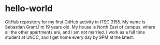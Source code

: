 # hello-world
GitHub repository for my first GitHub activity in ITSC 3155.
My name is Sebastian Grant.I'm 19 years old. My house is North East of campus, where all the other apartments are, and I am not married. I work as a full time student at UNCC, and I get home every day by 9PM at the latest.
